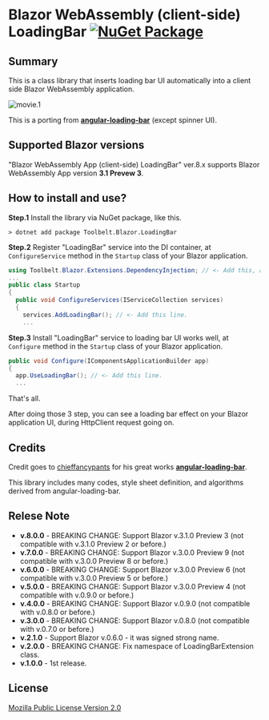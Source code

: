 # Blazor WebAssembly (client-side) LoadingBar [![NuGet Package](https://img.shields.io/nuget/v/Toolbelt.Blazor.LoadingBar.svg)](https://www.nuget.org/packages/Toolbelt.Blazor.LoadingBar/)

## Summary

This is a class library that inserts loading bar UI automatically into a client side Blazor WebAssembly application.

![movie.1](https://github.com/jsakamoto/Toolbelt.Blazor.LoadingBar/blob/master/.assets/movie-001.gif?raw=true)

This is a porting from [**angular-loading-bar**](https://github.com/chieffancypants/angular-loading-bar) (except spinner UI).

## Supported Blazor versions

"Blazor WebAssembly App (client-side) LoadingBar" ver.8.x supports Blazor WebAssembly App version **3.1 Prevew 3**.

## How to install and use?

**Step.1** Install the library via NuGet package, like this.

```shell
> dotnet add package Toolbelt.Blazor.LoadingBar
```

**Step.2** Register "LoadingBar" service into the DI container, at `ConfigureService` method in the `Startup` class of your Blazor application.

```csharp
using Toolbelt.Blazor.Extensions.DependencyInjection; // <- Add this, and...
...
public class Startup
{
  public void ConfigureServices(IServiceCollection services)
  {
    services.AddLoadingBar(); // <- Add this line.
    ...
```

**Step.3** Install "LoadingBar" service to loading bar UI works well, at `Configure` method in the `Startup` class of your Blazor application.

```csharp
public void Configure(IComponentsApplicationBuilder app)
{
  app.UseLoadingBar(); // <- Add this line.
  ...
```

That's all.

After doing those 3 step, you can see a loading bar effect on your Blazor application UI, during HttpClient request going on.

## Credits

Credit goes to [chieffancypants](https://github.com/chieffancypants) for his great works [**angular-loading-bar**](https://github.com/chieffancypants/angular-loading-bar).

This library includes many codes, style sheet definition, and algorithms derived from angular-loading-bar.

## Relese Note

- **v.8.0.0** - BREAKING CHANGE: Support Blazor v.3.1.0 Preview 3 (not compatible with v.3.1.0 Preview 2 or before.)
- **v.7.0.0** - BREAKING CHANGE: Support Blazor v.3.0.0 Preview 9 (not compatible with v.3.0.0 Preview 8 or before.)
- **v.6.0.0** - BREAKING CHANGE: Support Blazor v.3.0.0 Preview 6 (not compatible with v.3.0.0 Preview 5 or before.)
- **v.5.0.0** - BREAKING CHANGE: Support Blazor v.3.0.0 Preview 4 (not compatible with v.0.9.0 or before.)
- **v.4.0.0** - BREAKING CHANGE: Support Blazor v.0.9.0 (not compatible with v.0.8.0 or before.)
- **v.3.0.0** - BREAKING CHANGE: Support Blazor v.0.8.0 (not compatible with v.0.7.0 or before.)
- **v.2.1.0** - Support Blazor v.0.6.0 - it was signed strong name.
- **v.2.0.0** - BREAKING CHANGE: Fix namespace of LoadingBarExtension class.
- **v.1.0.0** - 1st release.

## License

[Mozilla Public License Version 2.0](https://github.com/jsakamoto/Toolbelt.Blazor.LoadingBar/blob/master/LICENSE)